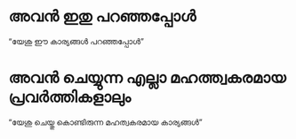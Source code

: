 # അവൻ ഇതു പറഞ്ഞപ്പോൾ
“യേശു ഈ കാര്യങ്ങൾ പറഞ്ഞപ്പോൾ”
# അവൻ ചെയ്യുന്ന എല്ലാ മഹത്ത്വകരമായ പ്രവർത്തികളാലും
“യേശു ചെയ്തു കൊണ്ടിരുന്ന മഹത്വകരമായ കാര്യങ്ങൾ”
